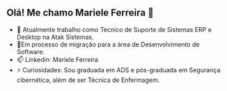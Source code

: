 ## Olá! Me chamo Mariele Ferreira 👋

- 🔭 Atualmente trabalho como Técnico de Suporte de Sistemas ERP e Desktop na Atak Sistemas.
- 🌱Em processo de migração para a área de Desenvolvimento de Software.
- 📫 Linkedin: Mariele Ferreira
- ⚡ Curiosidades: Sou graduada em ADS e pós-graduada em Segurança cibernética, além de ser Técnica de Enfermagem.
